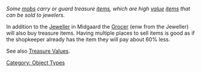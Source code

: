 *Some [mobs](:Category:_Mobs "wikilink") carry or guard treasure
[items](:Category:_Objects "wikilink"), which are high
[value](Object_Worth "wikilink") [items](:Category:_Objects "wikilink")
that can be sold to jewelers.*

In addition to the [Jeweller](Jeweller "wikilink") in Midgaard the
[Grocer](Grocer "wikilink") (enw from the Jeweller) will also buy
treasure items. Having multiple places to sell items is good as if the
shopkeeper already has the item they will pay about 60% less.

See also [Treasure Values](Treasure_Values "wikilink").

[Category: Object Types](Category:_Object_Types "wikilink")
